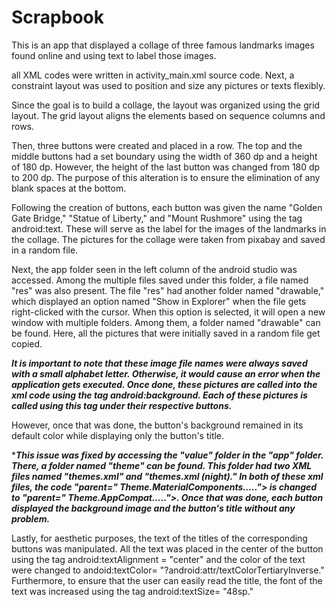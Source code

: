 # Scrapbook

This is an app that displayed a collage of three famous landmarks images found online and using text to label those images.

all XML codes were written in activity_main.xml source code. 
Next, a constraint layout was used to position and size any pictures or texts flexibly.

Since the goal is to build a collage, the layout was organized using the grid layout. 
The grid layout aligns the elements based on sequence columns and rows. 

Then, three buttons were created and placed in a row. 
The top and the middle buttons had a set boundary using the width of 360 dp and a height of 180 dp. 
However, the height of the last button was changed from 180 dp to 200 dp. 
The purpose of this alteration is to ensure the elimination of any blank spaces at the bottom.

Following the creation of buttons, each button was given the name 
"Golden Gate Bridge," "Statue of Liberty," and "Mount Rushmore" using the tag android:text. 
These will serve as the label for the images of the landmarks in the collage. 
The pictures for the collage were taken from pixabay and saved in a random file. 

Next, the app folder seen in the left column of the android studio was accessed. 
Among the multiple files saved under this folder, a file named "res" was also present. 
The file "res" had another folder named "drawable," 
which displayed an option named "Show in Explorer" when the file gets right-clicked with the cursor. 
When this option is selected, it will open a new window with multiple folders. 
Among them, a folder named "drawable" can be found. 
Here, all the pictures that were initially saved in a random file get copied. 

***It is important to note that these image file names were always saved with a small alphabet letter. 
Otherwise, it would cause an error when the application gets executed. 
Once done, these pictures are called into the xml code using the tag android:background. 
Each of these pictures is called using this tag under their respective buttons.***

However, once that was done, the button's background remained in its default color while displaying only the button's title. 

****This issue was fixed by accessing the "value" folder in the "app" folder. 
There, a folder named "theme" can be found. 
This folder had two XML files named "themes.xml" and "themes.xml (night)." 
In both of these xml files, the code "parent=" Theme.MaterialComponents….."> 
is changed to "parent=" Theme.AppCompat…..">. 
Once that was done, each button displayed the background image and the button's title without any problem.***

Lastly, for aesthetic purposes, the text of the titles of the corresponding buttons was manipulated. 
All the text was placed in the center of the button using the tag android:textAlignment = "center" and 
the color of the text were changed to andoid:textColor= "?android:attr/textColorTertiaryInverse." 
Furthermore, to ensure that the user can easily read the title, the font of the text was increased using the tag android:textSize= "48sp."
